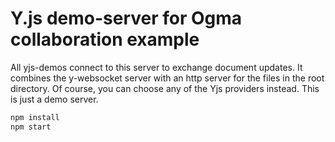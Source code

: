 # Y.js demo-server for Ogma collaboration example

All yjs-demos connect to this server to exchange document updates. It combines the y-websocket server with an http server for the files in the root directory. Of course, you can choose any of the Yjs providers instead. This is just a demo server.

```sh
npm install
npm start
```
